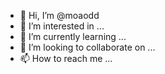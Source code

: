 - 👋 Hi, I’m @moaodd
- 👀 I’m interested in ...
- 🌱 I’m currently learning ...
- 💞️ I’m looking to collaborate on ...
- 📫 How to reach me ...

<!---
moaodd/moaodd is a ✨ special ✨ repository because its `README.md` (this file) appears on your GitHub profile.
You can click the Preview link to take a look at your changes.
--->
